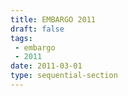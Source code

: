 ```yaml
---
title: EMBARGO 2011
draft: false
tags:
 - embargo
 - 2011
date: 2011-03-01
type: sequential-section
---
```


